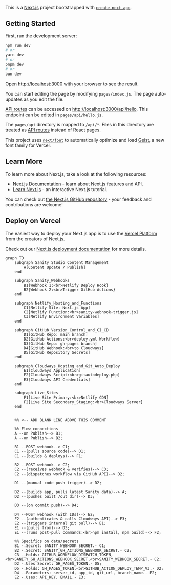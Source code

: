 This is a [Next.js](https://nextjs.org) project bootstrapped with [`create-next-app`](https://nextjs.org/docs/pages/api-reference/create-next-app).

## Getting Started

First, run the development server:

```bash
npm run dev
# or
yarn dev
# or
pnpm dev
# or
bun dev
```

Open [http://localhost:3000](http://localhost:3000) with your browser to see the result.

You can start editing the page by modifying `pages/index.js`. The page auto-updates as you edit the file.

[API routes](https://nextjs.org/docs/pages/building-your-application/routing/api-routes) can be accessed on [http://localhost:3000/api/hello](http://localhost:3000/api/hello). This endpoint can be edited in `pages/api/hello.js`.

The `pages/api` directory is mapped to `/api/*`. Files in this directory are treated as [API routes](https://nextjs.org/docs/pages/building-your-application/routing/api-routes) instead of React pages.

This project uses [`next/font`](https://nextjs.org/docs/pages/building-your-application/optimizing/fonts) to automatically optimize and load [Geist](https://vercel.com/font), a new font family for Vercel.

## Learn More

To learn more about Next.js, take a look at the following resources:

- [Next.js Documentation](https://nextjs.org/docs) - learn about Next.js features and API.
- [Learn Next.js](https://nextjs.org/learn-pages-router) - an interactive Next.js tutorial.

You can check out [the Next.js GitHub repository](https://github.com/vercel/next.js) - your feedback and contributions are welcome!

## Deploy on Vercel

The easiest way to deploy your Next.js app is to use the [Vercel Platform](https://vercel.com/new?utm_medium=default-template&filter=next.js&utm_source=create-next-app&utm_campaign=create-next-app-readme) from the creators of Next.js.

Check out our [Next.js deployment documentation](https://nextjs.org/docs/pages/building-your-application/deploying) for more details.

```mermaid
graph TD
    subgraph Sanity_Studio_Content_Management
        A[Content Update / Publish]
    end

    subgraph Sanity_Webhooks
        B1{Webhook 1:<br>Netlify Deploy Hook}
        B2{Webhook 2:<br>Trigger GitHub Actions}
    end

    subgraph Netlify_Hosting_and_Functions
        C1[Netlify Site: Next.js App]
        C2[Netlify Function:<br>sanity-webhook-trigger.js]
        C3[Netlify Environment Variables]
    end

    subgraph GitHub_Version_Control_and_CI_CD
        D1[GitHub Repo: main branch]
        D2[GitHub Actions:<br>deploy.yml Workflow]
        D3[GitHub Repo: gh-pages branch]
        D4[GitHub Webhook:<br>to Cloudways]
        D5[GitHub Repository Secrets]
    end

    subgraph Cloudways_Hosting_and_Git_Auto_Deploy
        E1[Cloudways Application]
        E2[Cloudways Script:<br>gitautodeploy.php]
        E3[Cloudways API Credentials]
    end

    subgraph Live_Sites
        F1[Live Site Primary:<br>Netlify CDN]
        F2[Live Site Secondary_Staging:<br>Cloudways Server]
    end


    %% <-- ADD BLANK LINE ABOVE THIS COMMENT

    %% Flow connections
    A --on Publish--> B1;
    A --on Publish--> B2;

    B1 --POST webhook--> C1;
    C1 --(pulls source code)--> D1;
    C1 --(builds & deploys)--> F1;

    B2 --POST webhook--> C2;
    C2 --(receives webhook & verifies)--> C3;
    C2 --(dispatches workflow via GitHub API)--> D2;

    D1 --(manual code push trigger)--> D2;

    D2 --(builds app, pulls latest Sanity data)--> A;
    D2 --(pushes built /out dir)--> D3;

    D3 --(on commit push)--> D4;

    D4 --POST webhook (with IDs)--> E2;
    E2 --(authenticates & calls Cloudways API)--> E3;
    E2 --(triggers internal git pull)--> E1;
    E1 --(pulls from)--> D3;
    E1 --(runs post-pull commands:<br>npm install, npm build)--> F2;

    %% Specifics on data/secrets
    B1 -.Secret: SANITY_WEBHOOK_SECRET.- C1;
    B2 -.Secret: SANITY_GH_ACTIONS_WEBHOOK_SECRET.- C2;
    C3 -.Holds: GITHUB_WORKFLOW_DISPATCH_TOKEN,<br>SANITY_GH_ACTIONS_WEBHOOK_SECRET,<br>SANITY_WEBHOOK_SECRET.- C2;
    D2 -.Uses Secret: GH_PAGES_TOKEN.- D5;
    D5 -.Holds: GH_PAGES_TOKEN,<br>GITHUB_ACTION_DEPLOY_TEMP_V3.- D2;
    D4 -.Parameters: server_id, app_id, git_url, branch_name.- E2;
    E2 -.Uses: API_KEY, EMAIL.- E3;
```